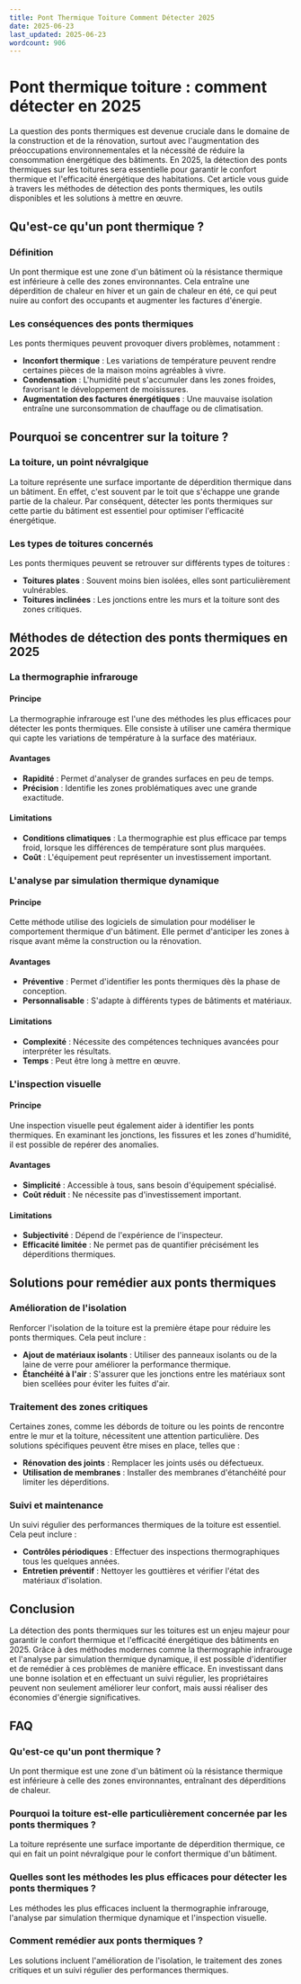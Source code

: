```yaml
---
title: Pont Thermique Toiture Comment Détecter 2025
date: 2025-06-23
last_updated: 2025-06-23
wordcount: 906
---
```


# Pont thermique toiture : comment détecter en 2025

La question des ponts thermiques est devenue cruciale dans le domaine de la construction et de la rénovation, surtout avec l'augmentation des préoccupations environnementales et la nécessité de réduire la consommation énergétique des bâtiments. En 2025, la détection des ponts thermiques sur les toitures sera essentielle pour garantir le confort thermique et l'efficacité énergétique des habitations. Cet article vous guide à travers les méthodes de détection des ponts thermiques, les outils disponibles et les solutions à mettre en œuvre.

## Qu'est-ce qu'un pont thermique ?

### Définition

Un pont thermique est une zone d'un bâtiment où la résistance thermique est inférieure à celle des zones environnantes. Cela entraîne une déperdition de chaleur en hiver et un gain de chaleur en été, ce qui peut nuire au confort des occupants et augmenter les factures d'énergie.

### Les conséquences des ponts thermiques

Les ponts thermiques peuvent provoquer divers problèmes, notamment :

- **Inconfort thermique** : Les variations de température peuvent rendre certaines pièces de la maison moins agréables à vivre.
- **Condensation** : L'humidité peut s'accumuler dans les zones froides, favorisant le développement de moisissures.
- **Augmentation des factures énergétiques** : Une mauvaise isolation entraîne une surconsommation de chauffage ou de climatisation.

## Pourquoi se concentrer sur la toiture ?

### La toiture, un point névralgique

La toiture représente une surface importante de déperdition thermique dans un bâtiment. En effet, c'est souvent par le toit que s'échappe une grande partie de la chaleur. Par conséquent, détecter les ponts thermiques sur cette partie du bâtiment est essentiel pour optimiser l'efficacité énergétique.

### Les types de toitures concernés

Les ponts thermiques peuvent se retrouver sur différents types de toitures :

- **Toitures plates** : Souvent moins bien isolées, elles sont particulièrement vulnérables.
- **Toitures inclinées** : Les jonctions entre les murs et la toiture sont des zones critiques.

## Méthodes de détection des ponts thermiques en 2025

### La thermographie infrarouge

#### Principe

La thermographie infrarouge est l'une des méthodes les plus efficaces pour détecter les ponts thermiques. Elle consiste à utiliser une caméra thermique qui capte les variations de température à la surface des matériaux.

#### Avantages

- **Rapidité** : Permet d'analyser de grandes surfaces en peu de temps.
- **Précision** : Identifie les zones problématiques avec une grande exactitude.

#### Limitations

- **Conditions climatiques** : La thermographie est plus efficace par temps froid, lorsque les différences de température sont plus marquées.
- **Coût** : L'équipement peut représenter un investissement important.

### L'analyse par simulation thermique dynamique

#### Principe

Cette méthode utilise des logiciels de simulation pour modéliser le comportement thermique d'un bâtiment. Elle permet d'anticiper les zones à risque avant même la construction ou la rénovation.

#### Avantages

- **Préventive** : Permet d'identifier les ponts thermiques dès la phase de conception.
- **Personnalisable** : S'adapte à différents types de bâtiments et matériaux.

#### Limitations

- **Complexité** : Nécessite des compétences techniques avancées pour interpréter les résultats.
- **Temps** : Peut être long à mettre en œuvre.

### L'inspection visuelle

#### Principe

Une inspection visuelle peut également aider à identifier les ponts thermiques. En examinant les jonctions, les fissures et les zones d'humidité, il est possible de repérer des anomalies.

#### Avantages

- **Simplicité** : Accessible à tous, sans besoin d'équipement spécialisé.
- **Coût réduit** : Ne nécessite pas d'investissement important.

#### Limitations

- **Subjectivité** : Dépend de l'expérience de l'inspecteur.
- **Efficacité limitée** : Ne permet pas de quantifier précisément les déperditions thermiques.

## Solutions pour remédier aux ponts thermiques

### Amélioration de l'isolation

Renforcer l'isolation de la toiture est la première étape pour réduire les ponts thermiques. Cela peut inclure :

- **Ajout de matériaux isolants** : Utiliser des panneaux isolants ou de la laine de verre pour améliorer la performance thermique.
- **Étanchéité à l'air** : S'assurer que les jonctions entre les matériaux sont bien scellées pour éviter les fuites d'air.

### Traitement des zones critiques

Certaines zones, comme les débords de toiture ou les points de rencontre entre le mur et la toiture, nécessitent une attention particulière. Des solutions spécifiques peuvent être mises en place, telles que :

- **Rénovation des joints** : Remplacer les joints usés ou défectueux.
- **Utilisation de membranes** : Installer des membranes d'étanchéité pour limiter les déperditions.

### Suivi et maintenance

Un suivi régulier des performances thermiques de la toiture est essentiel. Cela peut inclure :

- **Contrôles périodiques** : Effectuer des inspections thermographiques tous les quelques années.
- **Entretien préventif** : Nettoyer les gouttières et vérifier l'état des matériaux d'isolation.

## Conclusion

La détection des ponts thermiques sur les toitures est un enjeu majeur pour garantir le confort thermique et l'efficacité énergétique des bâtiments en 2025. Grâce à des méthodes modernes comme la thermographie infrarouge et l'analyse par simulation thermique dynamique, il est possible d'identifier et de remédier à ces problèmes de manière efficace. En investissant dans une bonne isolation et en effectuant un suivi régulier, les propriétaires peuvent non seulement améliorer leur confort, mais aussi réaliser des économies d'énergie significatives.

## FAQ

### Qu'est-ce qu'un pont thermique ?

Un pont thermique est une zone d'un bâtiment où la résistance thermique est inférieure à celle des zones environnantes, entraînant des déperditions de chaleur.

### Pourquoi la toiture est-elle particulièrement concernée par les ponts thermiques ?

La toiture représente une surface importante de déperdition thermique, ce qui en fait un point névralgique pour le confort thermique d'un bâtiment.

### Quelles sont les méthodes les plus efficaces pour détecter les ponts thermiques ?

Les méthodes les plus efficaces incluent la thermographie infrarouge, l'analyse par simulation thermique dynamique et l'inspection visuelle.

### Comment remédier aux ponts thermiques ?

Les solutions incluent l'amélioration de l'isolation, le traitement des zones critiques et un suivi régulier des performances thermiques.